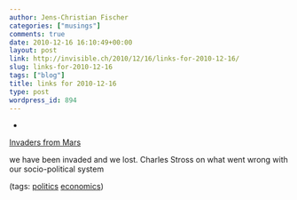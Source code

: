 ```yaml
---
author: Jens-Christian Fischer
categories: ["musings"]
comments: true
date: 2010-12-16 16:10:49+00:00
layout: post
link: http://invisible.ch/2010/12/16/links-for-2010-12-16/
slug: links-for-2010-12-16
tags: ["blog"]
title: links for 2010-12-16
type: post
wordpress_id: 894
---
```


  * 
                

[Invaders from Mars](http://www.antipope.org/charlie/blog-static/2010/12/invaders-from-mars.html)


                

we have been invaded and we lost. Charles Stross on what went wrong with our socio-political system


                

(tags: [politics](http://www.delicious.com/jaycee/politics) [economics](http://www.delicious.com/jaycee/economics))


            
